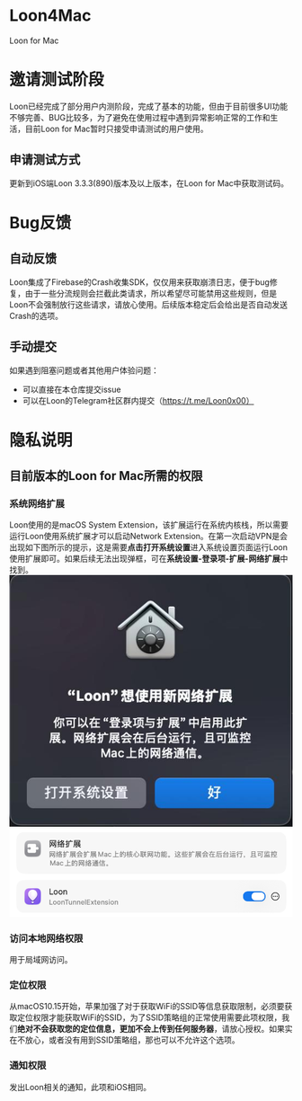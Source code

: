 # Loon4Mac
Loon for Mac

# 邀请测试阶段
Loon已经完成了部分用户内测阶段，完成了基本的功能，但由于目前很多UI功能不够完善、BUG比较多，为了避免在使用过程中遇到异常影响正常的工作和生活，目前Loon for Mac暂时只接受申请测试的用户使用。

## 申请测试方式
更新到iOS端Loon 3.3.3(890)版本及以上版本，在Loon for Mac中获取测试码。

# Bug反馈

## 自动反馈
Loon集成了Firebase的Crash收集SDK，仅仅用来获取崩溃日志，便于bug修复，由于一些分流规则会拦截此类请求，所以希望尽可能禁用这些规则，但是Loon不会强制放行这些请求，请放心使用。后续版本稳定后会给出是否自动发送Crash的选项。

## 手动提交
如果遇到阻塞问题或者其他用户体验问题：
- 可以直接在本仓库提交issue
- 可以在Loon的Telegram社区群内提交（https://t.me/Loon0x00）

# 隐私说明

## 目前版本的Loon for Mac所需的权限
### 系统网络扩展
Loon使用的是macOS System Extension，该扩展运行在系统内核栈，所以需要运行Loon使用系统扩展才可以启动Network Extension。在第一次启动VPN是会出现如下图所示的提示，这是需要**点击打开系统设置**进入系统设置页面运行Loon使用扩展即可。如果后续无法出现弹框，可在**系统设置-登录项-扩展-网络扩展**中找到。
![System Extension](/Resource/sys_extension.jpg)
![Network Extension](/Resource/network_extension.png)

### 访问本地网络权限
用于局域网访问。

### 定位权限
从macOS10.15开始，苹果加强了对于获取WiFi的SSID等信息获取限制，必须要获取定位权限才能获取WiFi的SSID，为了SSID策略组的正常使用需要此项权限，我们**绝对不会获取您的定位信息，更加不会上传到任何服务器**，请放心授权。如果实在不放心，或者没有用到SSID策略组，那也可以不允许这个选项。

### 通知权限
发出Loon相关的通知，此项和iOS相同。